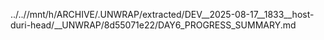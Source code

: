 ../..//mnt/h/ARCHIVE/.UNWRAP/extracted/DEV__2025-08-17__1833__host-duri-head/__UNWRAP/8d55071e22/DAY6_PROGRESS_SUMMARY.md
